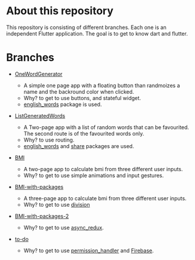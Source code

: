 # About this repository
This repository is consisting of different branches. Each one is an independent Flutter application. The goal is to get to know dart and flutter.
           
# Branches

* [OneWordGenerator](https://github.com/MichaelKMalak/flutter_practice/tree/OneWordGenerator)
	* A simple one page app with a floating button than randmoizes a name and the backround color when clicked.
	* Why? to get to use buttons, and stateful widget.
	* [english_words](https://pub.dev/packages/english_words) package is used.

* [ListGeneratedWords](https://github.com/MichaelKMalak/flutter_practice/tree/ListGeneratedWords)
	* A Two-page app with a list of random words that can be favourited. The second route is of the favourited words only.
	* Why? to use routing.
	* [english_words](https://pub.dev/packages/english_words) and [share](https://pub.dev/packages/share) packages are used.

* [BMI](https://github.com/MichaelKMalak/flutter_practice/tree/BMI)
	* A two-page app to calculate bmi from three different user inputs.
	* Why? to get to use simple animations and input gestures.

* [BMI-with-packages](https://github.com/MichaelKMalak/flutter_practice/tree/BMI-with-packages)
	* A three-page app to calculate bmi from three different user inputs. 
	* Why? to get to use [division](https://pub.dev/packages/division)

* [BMI-with-packages-2](https://github.com/MichaelKMalak/flutter_practice/tree/BMI-with-packages-2) 
	* Why? to get to use [async_redux](https://github.com/marcglasberg/async_redux).
	
* [to-do]() 
	* Why? to get to use [permission_handler](https://pub.dev/packages/permission_handler) and [Firebase](https://pub.dev/packages/firebase_messaging).
